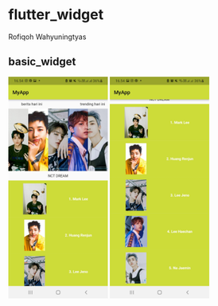 # flutter_widget

Rofiqoh Wahyuningtyas

## basic_widget

<img src="assets/images/1.jpg" alt="1" style="width:200px;"/>
<img src="assets/images/2.jpg" alt="2" style="width:200px;"/>


